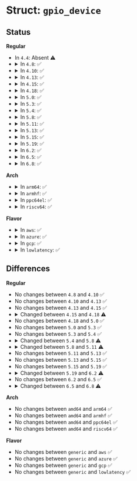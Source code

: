 # Struct: <code>gpio_device</code>

## Status
<b>Regular</b>
<ul>
<li>
In <code>4.4</code>: Absent ⚠️
</li>
<li>
<details>
<summary>In <code>4.8</code>: ✅</summary>

```c
struct gpio_device {
    int id;
    struct device dev;
    struct cdev chrdev;
    struct device *mockdev;
    struct module *owner;
    struct gpio_chip *chip;
    struct gpio_desc *descs;
    int base;
    u16 ngpio;
    char *label;
    void *data;
    struct list_head list;
    struct list_head pin_ranges;
};
```
</details>
</li>
<li>
<details>
<summary>In <code>4.10</code>: ✅</summary>

```c
struct gpio_device {
    int id;
    struct device dev;
    struct cdev chrdev;
    struct device *mockdev;
    struct module *owner;
    struct gpio_chip *chip;
    struct gpio_desc *descs;
    int base;
    u16 ngpio;
    char *label;
    void *data;
    struct list_head list;
    struct list_head pin_ranges;
};
```
</details>
</li>
<li>
<details>
<summary>In <code>4.13</code>: ✅</summary>

```c
struct gpio_device {
    int id;
    struct device dev;
    struct cdev chrdev;
    struct device *mockdev;
    struct module *owner;
    struct gpio_chip *chip;
    struct gpio_desc *descs;
    int base;
    u16 ngpio;
    char *label;
    void *data;
    struct list_head list;
    struct list_head pin_ranges;
};
```
</details>
</li>
<li>
<details>
<summary>In <code>4.15</code>: ✅</summary>

```c
struct gpio_device {
    int id;
    struct device dev;
    struct cdev chrdev;
    struct device *mockdev;
    struct module *owner;
    struct gpio_chip *chip;
    struct gpio_desc *descs;
    int base;
    u16 ngpio;
    char *label;
    void *data;
    struct list_head list;
    struct list_head pin_ranges;
};
```
</details>
</li>
<li>
<details>
<summary>In <code>4.18</code>: ✅</summary>

```c
struct gpio_device {
    int id;
    struct device dev;
    struct cdev chrdev;
    struct device *mockdev;
    struct module *owner;
    struct gpio_chip *chip;
    struct gpio_desc *descs;
    int base;
    u16 ngpio;
    const char *label;
    void *data;
    struct list_head list;
    struct list_head pin_ranges;
};
```
</details>
</li>
<li>
<details>
<summary>In <code>5.0</code>: ✅</summary>

```c
struct gpio_device {
    int id;
    struct device dev;
    struct cdev chrdev;
    struct device *mockdev;
    struct module *owner;
    struct gpio_chip *chip;
    struct gpio_desc *descs;
    int base;
    u16 ngpio;
    const char *label;
    void *data;
    struct list_head list;
    struct list_head pin_ranges;
};
```
</details>
</li>
<li>
<details>
<summary>In <code>5.3</code>: ✅</summary>

```c
struct gpio_device {
    int id;
    struct device dev;
    struct cdev chrdev;
    struct device *mockdev;
    struct module *owner;
    struct gpio_chip *chip;
    struct gpio_desc *descs;
    int base;
    u16 ngpio;
    const char *label;
    void *data;
    struct list_head list;
    struct list_head pin_ranges;
};
```
</details>
</li>
<li>
<details>
<summary>In <code>5.4</code>: ✅</summary>

```c
struct gpio_device {
    int id;
    struct device dev;
    struct cdev chrdev;
    struct device *mockdev;
    struct module *owner;
    struct gpio_chip *chip;
    struct gpio_desc *descs;
    int base;
    u16 ngpio;
    const char *label;
    void *data;
    struct list_head list;
    struct list_head pin_ranges;
};
```
</details>
</li>
<li>
<details>
<summary>In <code>5.8</code>: ✅</summary>

```c
struct gpio_device {
    int id;
    struct device dev;
    struct cdev chrdev;
    struct device *mockdev;
    struct module *owner;
    struct gpio_chip *chip;
    struct gpio_desc *descs;
    int base;
    u16 ngpio;
    const char *label;
    void *data;
    struct list_head list;
    struct atomic_notifier_head notifier;
    struct list_head pin_ranges;
};
```
</details>
</li>
<li>
<details>
<summary>In <code>5.11</code>: ✅</summary>

```c
struct gpio_device {
    int id;
    struct device dev;
    struct cdev chrdev;
    struct device *mockdev;
    struct module *owner;
    struct gpio_chip *chip;
    struct gpio_desc *descs;
    int base;
    u16 ngpio;
    const char *label;
    void *data;
    struct list_head list;
    struct blocking_notifier_head notifier;
    struct list_head pin_ranges;
};
```
</details>
</li>
<li>
<details>
<summary>In <code>5.13</code>: ✅</summary>

```c
struct gpio_device {
    int id;
    struct device dev;
    struct cdev chrdev;
    struct device *mockdev;
    struct module *owner;
    struct gpio_chip *chip;
    struct gpio_desc *descs;
    int base;
    u16 ngpio;
    const char *label;
    void *data;
    struct list_head list;
    struct blocking_notifier_head notifier;
    struct list_head pin_ranges;
};
```
</details>
</li>
<li>
<details>
<summary>In <code>5.15</code>: ✅</summary>

```c
struct gpio_device {
    int id;
    struct device dev;
    struct cdev chrdev;
    struct device *mockdev;
    struct module *owner;
    struct gpio_chip *chip;
    struct gpio_desc *descs;
    int base;
    u16 ngpio;
    const char *label;
    void *data;
    struct list_head list;
    struct blocking_notifier_head notifier;
    struct list_head pin_ranges;
};
```
</details>
</li>
<li>
<details>
<summary>In <code>5.19</code>: ✅</summary>

```c
struct gpio_device {
    int id;
    struct device dev;
    struct cdev chrdev;
    struct device *mockdev;
    struct module *owner;
    struct gpio_chip *chip;
    struct gpio_desc *descs;
    int base;
    u16 ngpio;
    const char *label;
    void *data;
    struct list_head list;
    struct blocking_notifier_head notifier;
    struct list_head pin_ranges;
};
```
</details>
</li>
<li>
<details>
<summary>In <code>6.2</code>: ✅</summary>

```c
struct gpio_device {
    struct device dev;
    struct cdev chrdev;
    int id;
    struct device *mockdev;
    struct module *owner;
    struct gpio_chip *chip;
    struct gpio_desc *descs;
    int base;
    u16 ngpio;
    const char *label;
    void *data;
    struct list_head list;
    struct blocking_notifier_head notifier;
    struct rw_semaphore sem;
    struct list_head pin_ranges;
};
```
</details>
</li>
<li>
<details>
<summary>In <code>6.5</code>: ✅</summary>

```c
struct gpio_device {
    struct device dev;
    struct cdev chrdev;
    int id;
    struct device *mockdev;
    struct module *owner;
    struct gpio_chip *chip;
    struct gpio_desc *descs;
    int base;
    u16 ngpio;
    const char *label;
    void *data;
    struct list_head list;
    struct blocking_notifier_head notifier;
    struct rw_semaphore sem;
    struct list_head pin_ranges;
};
```
</details>
</li>
<li>
<details>
<summary>In <code>6.8</code>: ✅</summary>

```c
struct gpio_device {
    struct device dev;
    struct cdev chrdev;
    int id;
    struct device *mockdev;
    struct module *owner;
    struct gpio_chip *chip;
    struct gpio_desc *descs;
    int base;
    u16 ngpio;
    const char *label;
    void *data;
    struct list_head list;
    struct blocking_notifier_head line_state_notifier;
    struct blocking_notifier_head device_notifier;
    struct rw_semaphore sem;
    struct list_head pin_ranges;
};
```
</details>
</li>
</ul>
<b>Arch</b>
<ul>
<li>
<details>
<summary>In <code>arm64</code>: ✅</summary>

```c
struct gpio_device {
    int id;
    struct device dev;
    struct cdev chrdev;
    struct device *mockdev;
    struct module *owner;
    struct gpio_chip *chip;
    struct gpio_desc *descs;
    int base;
    u16 ngpio;
    const char *label;
    void *data;
    struct list_head list;
    struct list_head pin_ranges;
};
```
</details>
</li>
<li>
<details>
<summary>In <code>armhf</code>: ✅</summary>

```c
struct gpio_device {
    int id;
    struct device dev;
    struct cdev chrdev;
    struct device *mockdev;
    struct module *owner;
    struct gpio_chip *chip;
    struct gpio_desc *descs;
    int base;
    u16 ngpio;
    const char *label;
    void *data;
    struct list_head list;
    struct list_head pin_ranges;
};
```
</details>
</li>
<li>
<details>
<summary>In <code>ppc64el</code>: ✅</summary>

```c
struct gpio_device {
    int id;
    struct device dev;
    struct cdev chrdev;
    struct device *mockdev;
    struct module *owner;
    struct gpio_chip *chip;
    struct gpio_desc *descs;
    int base;
    u16 ngpio;
    const char *label;
    void *data;
    struct list_head list;
    struct list_head pin_ranges;
};
```
</details>
</li>
<li>
<details>
<summary>In <code>riscv64</code>: ✅</summary>

```c
struct gpio_device {
    int id;
    struct device dev;
    struct cdev chrdev;
    struct device *mockdev;
    struct module *owner;
    struct gpio_chip *chip;
    struct gpio_desc *descs;
    int base;
    u16 ngpio;
    const char *label;
    void *data;
    struct list_head list;
    struct list_head pin_ranges;
};
```
</details>
</li>
</ul>
<b>Flavor</b>
<ul>
<li>
<details>
<summary>In <code>aws</code>: ✅</summary>

```c
struct gpio_device {
    int id;
    struct device dev;
    struct cdev chrdev;
    struct device *mockdev;
    struct module *owner;
    struct gpio_chip *chip;
    struct gpio_desc *descs;
    int base;
    u16 ngpio;
    const char *label;
    void *data;
    struct list_head list;
    struct list_head pin_ranges;
};
```
</details>
</li>
<li>
<details>
<summary>In <code>azure</code>: ✅</summary>

```c
struct gpio_device {
    int id;
    struct device dev;
    struct cdev chrdev;
    struct device *mockdev;
    struct module *owner;
    struct gpio_chip *chip;
    struct gpio_desc *descs;
    int base;
    u16 ngpio;
    const char *label;
    void *data;
    struct list_head list;
    struct list_head pin_ranges;
};
```
</details>
</li>
<li>
<details>
<summary>In <code>gcp</code>: ✅</summary>

```c
struct gpio_device {
    int id;
    struct device dev;
    struct cdev chrdev;
    struct device *mockdev;
    struct module *owner;
    struct gpio_chip *chip;
    struct gpio_desc *descs;
    int base;
    u16 ngpio;
    const char *label;
    void *data;
    struct list_head list;
    struct list_head pin_ranges;
};
```
</details>
</li>
<li>
<details>
<summary>In <code>lowlatency</code>: ✅</summary>

```c
struct gpio_device {
    int id;
    struct device dev;
    struct cdev chrdev;
    struct device *mockdev;
    struct module *owner;
    struct gpio_chip *chip;
    struct gpio_desc *descs;
    int base;
    u16 ngpio;
    const char *label;
    void *data;
    struct list_head list;
    struct list_head pin_ranges;
};
```
</details>
</li>
</ul>

## Differences
<b>Regular</b>
<ul>
<li>
No changes between <code>4.8</code> and <code>4.10</code> ✅
</li>
<li>
No changes between <code>4.10</code> and <code>4.13</code> ✅
</li>
<li>
No changes between <code>4.13</code> and <code>4.15</code> ✅
</li>
<li>
<details>
<summary>Changed between <code>4.15</code> and <code>4.18</code> ⚠️</summary>
<ul>
<li>
<b>Field type changed. </b>
<code>char *label</code> ➡️ <code>const char *label</code>
</li>
</ul>
</details>
</li>
<li>
No changes between <code>4.18</code> and <code>5.0</code> ✅
</li>
<li>
No changes between <code>5.0</code> and <code>5.3</code> ✅
</li>
<li>
No changes between <code>5.3</code> and <code>5.4</code> ✅
</li>
<li>
<details>
<summary>Changed between <code>5.4</code> and <code>5.8</code> ⚠️</summary>
<ul>
<li>
<b>Field added. </b>
<code>struct atomic_notifier_head notifier</code>
</li>
</ul>
</details>
</li>
<li>
<details>
<summary>Changed between <code>5.8</code> and <code>5.11</code> ⚠️</summary>
<ul>
<li>
<b>Field type changed. </b>
<code>struct atomic_notifier_head notifier</code> ➡️ <code>struct blocking_notifier_head notifier</code>
</li>
</ul>
</details>
</li>
<li>
No changes between <code>5.11</code> and <code>5.13</code> ✅
</li>
<li>
No changes between <code>5.13</code> and <code>5.15</code> ✅
</li>
<li>
No changes between <code>5.15</code> and <code>5.19</code> ✅
</li>
<li>
<details>
<summary>Changed between <code>5.19</code> and <code>6.2</code> ⚠️</summary>
<ul>
<li>
<b>Field added. </b>
<code>struct rw_semaphore sem</code>
</li>
</ul>
</details>
</li>
<li>
No changes between <code>6.2</code> and <code>6.5</code> ✅
</li>
<li>
<details>
<summary>Changed between <code>6.5</code> and <code>6.8</code> ⚠️</summary>
<ul>
<li>
<b>Field added. </b>
<code>struct blocking_notifier_head line_state_notifier</code>
</li>
<li>
<b>Field added. </b>
<code>struct blocking_notifier_head device_notifier</code>
</li>
<li>
<b>Field removed. </b>
<code>struct blocking_notifier_head notifier</code>
</li>
</ul>
</details>
</li>
</ul>
<b>Arch</b>
<ul>
<li>
No changes between <code>amd64</code> and <code>arm64</code> ✅
</li>
<li>
No changes between <code>amd64</code> and <code>armhf</code> ✅
</li>
<li>
No changes between <code>amd64</code> and <code>ppc64el</code> ✅
</li>
<li>
No changes between <code>amd64</code> and <code>riscv64</code> ✅
</li>
</ul>
<b>Flavor</b>
<ul>
<li>
No changes between <code>generic</code> and <code>aws</code> ✅
</li>
<li>
No changes between <code>generic</code> and <code>azure</code> ✅
</li>
<li>
No changes between <code>generic</code> and <code>gcp</code> ✅
</li>
<li>
No changes between <code>generic</code> and <code>lowlatency</code> ✅
</li>
</ul>
